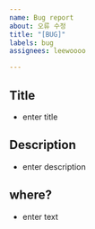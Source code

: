 ```yaml
---
name: Bug report
about: 오류 수정
title: "[BUG]"
labels: bug
assignees: leewoooo

---
```


## Title

- enter title

## Description

- enter description

## where?

- enter text
